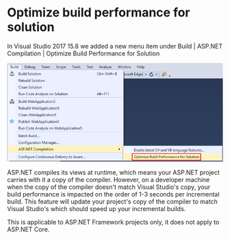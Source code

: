 # Optimize build performance for solution
In Visual Studio 2017 15.8 we added a new menu item under Build | ASP.NET Compilation | Optimize Build Performance for Solution

![screenshot of the new menu item](optimize-build-perf/_static/optimize-build-performance-for-solution.png)

ASP.NET compiles its views at runtime, which means your ASP.NET project carries with it a copy of the compiler. However, on a developer machine when the copy of the compiler doesn't match Visual Studio's copy, your build performance is impacted on the order of 1-3 seconds per incremental build. This feature will update your project's copy of the compiler to match Visual Studio's which should speed up your incremental builds.

This is applicable to ASP.NET Framework projects only, it does not apply to ASP.NET Core.
